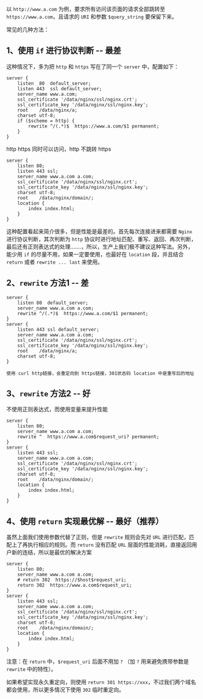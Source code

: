 以 `http://www.a.com` 为例，要求所有访问该页面的请求全部跳转至 `https://www.a.com`，且请求的 `URI` 和参数 `$query_string` 要保留下来。

常见的几种方法：

## 1、使用 `if` 进行协议判断 -- 最差

这种情况下，多为把 `http` 和 `https` 写在了同一个 `server` 中，配置如下：

```nginx
server {
    listen	80  default_server;
    listen 443	ssl default_server;
    server_name	www.a.com;
    ssl_certificate	'/data/nginx/ssl/nginx.crt';
    ssl_certificate_key '/data/nginx/ssl/nginx.key';
    root	/data/nginx/a;
    charset	utf-8;
    if ($scheme = http) {
        rewrite ^/(.*)$	 https://www.a.com/$1 permanent;
    }
}
```

http https 同时可以访问，http 不跳转 https

```nginx
server {
	listen 80;
    listen 443 ssl;
    server_name www.a.com a.com;
    ssl_certificate	'/data/nginx/ssl/nginx.crt';
    ssl_certificate_key '/data/nginx/ssl/nginx.key';
    charset	utf-8;
    root	/data/nginx/domain/;
    location {
        index index.html;
    }
}
```

这种配置看起来简介很多，但是性能是最差的。首先每次连接进来都需要 `Nginx` 进行协议判断，其次判断为 `http` 协议时进行地址匹配、重写、返回、再次判断，最后还有正则表达式的处理.......，所以，生产上我们极不建议这种写法。另外，能少用 `if` 的尽量不用，如果一定要使用，也最好在 `location` 段，并且结合 `return` 或者 `rewrite ... last` 来使用。

## 2、`rewrite` 方法1 -- 差

```nginx
server {
    listen 80  default_server;
    server_name www.a.com a.com;
    rewrite ^/(.*)$	 https://www.a.com/$1 permanent;
}
server {
    listen 443 ssl default_server;
    server_name www.a.com a.com;
    ssl_certificate	'/data/nginx/ssl/nginx.crt';
    ssl_certificate_key '/data/nginx/ssl/nginx.key';
    root	/data/nginx/a;
    charset	utf-8;
}
```

```
使用 curl http链接，会重定向到 https链接，301状态码 location 中是重写后的地址
```

## 3、`rewrite` 方法2 -- 好

不使用正则表达式，而使用变量来提升性能

```
server {
    listen 80;
    server_name www.a.com a.com;
    rewrite ^  https://www.a.com$request_uri? permanent;
}
server {
    listen 443 ssl;
    server_name www.a.com a.com;
    ssl_certificate	'/data/nginx/ssl/nginx.crt';
    ssl_certificate_key '/data/nginx/ssl/nginx.key';
    charset	utf-8;
    root	/data/nginx/domain/;
    location {
        index index.html;
    }
}
```

## 4、使用 `return` 实现最优解 -- 最好（推荐）

虽然上面我们使用参数代替了正则，但是 `rewrite` 规则会先对 `URL` 进行匹配，匹配上了再执行相应的规则。而 `return` 没有匹配 `URL` 层面的性能消耗，直接返回用户新的连结，所以是最优的解决方案

```nginx
server {
    listen 80;
    server_name www.a.com a.com;
    # return 302  https://$host$request_uri;
    return 302  https://www.a.com$request_uri;
}
server {
    listen 443 ssl;
    server_name www.a.com a.com;
    ssl_certificate	'/data/nginx/ssl/nginx.crt';
    ssl_certificate_key '/data/nginx/ssl/nginx.key';
    charset	utf-8;
    root	/data/nginx/domain/;
    location {
        index index.html;
    }
}
```

注意：在 `return` 中，`$request_uri` 后面不用加 `?` （加 `?` 用来避免携带参数是 `rewrite` 中的特性）。

如果希望实现永久重定向，则使用 `return 301 https://xxx`，不过我们两个域名都会使用，所以更多情况下使用 `302` 临时重定向。 